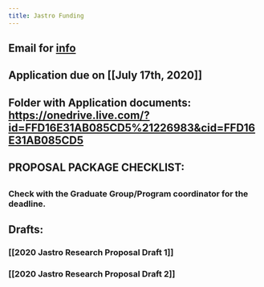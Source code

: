 ```yaml
---
title: Jastro Funding
---
```


## Email for [info](https://mail.google.com/mail/u/0/#inbox/FMfcgxwHNWJRZCgkpjZjmMTqtgXrTbCV)

## Application due on [[July 17th, 2020]]

## Folder with Application documents: https://onedrive.live.com/?id=FFD16E31AB085CD5%21226983&cid=FFD16E31AB085CD5

## 

## 

## **PROPOSAL PACKAGE CHECKLIST**:

## 
### Check with the Graduate Group/Program coordinator for the deadline. 

## 

## **Drafts:**
### [[2020 Jastro Research Proposal Draft 1]]

### [[2020 Jastro Research Proposal Draft 2]]
